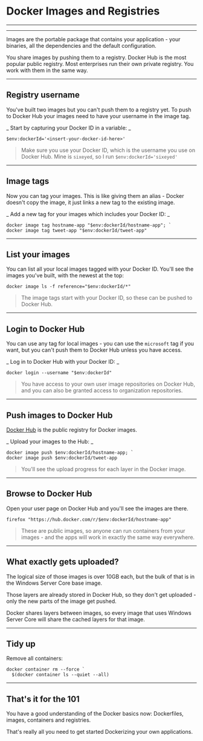 ﻿# Docker Images and Registries

---

<section data-background-image="/img/101/Slide3.png">

---

Images are the portable package that contains your application - your binaries, all the dependencies and the default configuration.

You share images by pushing them to a registry. Docker Hub is the most popular public registry. Most enterprises run their own private registry. You work with them in the same way.

---

## Registry username

You've built two images but you can't push them to a registry yet. To push to Docker Hub your images need to have your username in the image tag.

_ Start by capturing your Docker ID in a variable: _

```
$env:dockerId='<insert-your-docker-id-here>'
```

> Make sure you use your Docker ID, which is the username you use on Docker Hub. Mine is `sixeyed`, so I run `$env:dockerId='sixeyed'`

---

## Image tags

Now you can tag your images. This is like giving them an alias - Docker doesn't copy the image, it just links a new tag to the existing image.

_ Add a new tag for your images which includes your Docker ID: _

```
docker image tag hostname-app "$env:dockerId/hostname-app"; `
docker image tag tweet-app "$env:dockerId/tweet-app"
```

---

## List your images

You can list all your local images tagged with your Docker ID. You'll see the images you've built, with the newest at the top:

```
docker image ls -f reference="$env:dockerId/*"
```

> The image tags start with your Docker ID, so these can be pushed to Docker Hub.

---

## Login to Docker Hub

You can use any tag for local images - you can use the `microsoft` tag if you want, but you can't push them to Docker Hub unless you have access.

_ Log in to Docker Hub with your Docker ID: _

```
docker login --username "$env:dockerId"
```

> You have access to your own user image repositories on Docker Hub, and you can also be granted access to organization repositories.

---

## Push images to Docker Hub

[Docker Hub](https://hub.docker.com) is the public registry for Docker images. 

_ Upload your images to the Hub: _

```
docker image push $env:dockerId/hostname-app; `
docker image push $env:dockerId/tweet-app
```

> You'll see the upload progress for each layer in the Docker image.

---

## Browse to Docker Hub

Open your user page on Docker Hub and you'll see the images are there.

```
firefox "https://hub.docker.com/r/$env:dockerId/hostname-app"
```

> These are public images, so anyone can run containers from your images - and the apps will work in exactly the same way everywhere.

---

## What exactly gets uploaded?

The logical size of those images is over 10GB each, but the bulk of that is in the Windows Server Core base image.

Those layers are already stored in Docker Hub, so they don't get uploaded - only the new parts of the image get pushed. 

Docker shares layers between images, so every image that uses Windows Server Core will share the cached layers for that image.

---

## Tidy up

Remove all containers:

```
docker container rm --force `
  $(docker container ls --quiet --all)
```

---

## That's it for the 101

You have a good understanding of the Docker basics now: Dockerfiles, images, containers and registries.

That's really all you need to get started Dockerizing your own applications.
